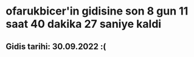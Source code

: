 # ofarukbicer'in gidisine son 8 gun 11 saat 40 dakika 27 saniye kaldi

## Gidis tarihi: 30.09.2022 :(